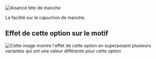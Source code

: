 ![Aisance tête de manche](sleevecapease.svg)

La facilité sur le capuchon de manche.

## Effet de cette option sur le motif

![Cette image montre l'effet de cette option en superposant plusieurs variantes qui ont une valeur différente pour cette option](jaeger_sleevecapease_sample.svg "Effet de cette option sur le motif")
